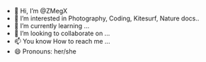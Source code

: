 - 👋 Hi, I’m @ZMegX
- 👀 I’m interested in Photography, Coding, Kitesurf, Nature docs..
- 🌱 I’m currently learning ...
- 💞️ I’m looking to collaborate on ...
- 📫 You know How to reach me ...
- 😄 Pronouns: her/she

<!---
ZMegX/ZMegX is a ✨ special ✨ repository because its `README.md` (this file) appears on your GitHub profile.
You can click the Preview link to take a look at your changes.
--->
